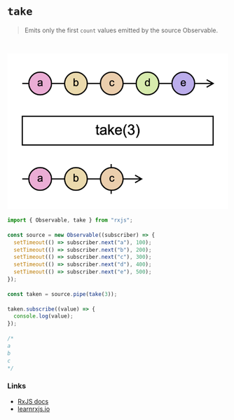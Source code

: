 # `take`

> Emits only the first `count` values emitted by the source Observable.

<br/>

![diagram](diagram.png)

<!--code-snipet-start-->
```ts
import { Observable, take } from "rxjs";

const source = new Observable((subscriber) => {
  setTimeout(() => subscriber.next("a"), 100);
  setTimeout(() => subscriber.next("b"), 200);
  setTimeout(() => subscriber.next("c"), 300);
  setTimeout(() => subscriber.next("d"), 400);
  setTimeout(() => subscriber.next("e"), 500);
});

const taken = source.pipe(take(3));

taken.subscribe((value) => {
  console.log(value);
});

/*
a
b
c
*/

```
<!--code-snipet-end-->

### Links

- [RxJS docs](https://rxjs.dev/api/index/function/take)
- [learnrxjs.io](https://www.learnrxjs.io/learn-rxjs/operators/filtering/take)